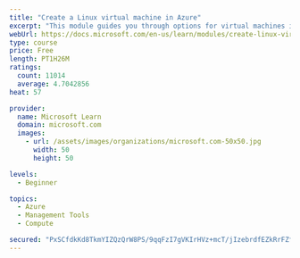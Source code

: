 ```yaml
---
title: "Create a Linux virtual machine in Azure"
excerpt: "This module guides you through options for virtual machines in Azure, creating and connecting a Linux virtual machine, and configuring your network settings."
webUrl: https://docs.microsoft.com/en-us/learn/modules/create-linux-virtual-machine-in-azure/
type: course
price: Free
length: PT1H26M
ratings:
  count: 11014
  average: 4.7042856
heat: 57

provider:
  name: Microsoft Learn
  domain: microsoft.com
  images:
    - url: /assets/images/organizations/microsoft.com-50x50.jpg
      width: 50
      height: 50

levels:
  - Beginner

topics:
  - Azure
  - Management Tools
  - Compute

secured: "PxSCfdkKd8TkmYIZQzQrW8PS/9qqFzI7gVKIrHVz+mcT/jIzebrdfEZkRrFZfYUgH+BRu+GOFlnD08W2kKeqbgpHldOYLWe5JtjxGwMas3yY5wbraH9w+usF1Lp8SJmrRQxdlzRiIcVNJ5TrwW2gzabgAPtpZjyiZfSN7WmH7BKq1wsVPt/VOQHcOEusVdSPOPM9+sinWa1j54gRLyfj64l/BTQeCeemCIOxo06HL5iRaHlk7Pst83cX89vonqXNy8UDxeMd+sASqGxp+diqKOdz2BtsCHvKxx/CEN/NQbp3NAZSkQlI3UnQOTFcLPykTkzCaD9hlPIkvl4+M7JctxSvdSnAkOzTtq7tMxCRumrv59VEL+DFNinm2PG27vqaGGeasr2lqlpxY4kgjQaGymq8dzfIUKs9Xf4HjiuqB4Y=;GbV3LlDHSpOZqQnCa8+5nA=="
---
```


